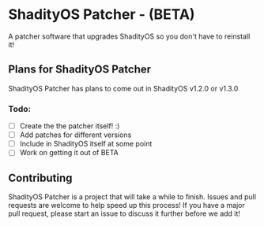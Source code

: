 # ShadityOS Patcher - (BETA)
A patcher software that upgrades ShadityOS so you don't have to reinstall it!
## Plans for ShadityOS Patcher
ShadityOS Patcher has plans to come out in ShadityOS v1.2.0 or v1.3.0
### Todo:
- [ ] Create the the patcher itself! :)
- [ ] Add patches for different versions
- [ ] Include in ShadityOS itself at some point
- [ ] Work on getting it out of BETA

## Contributing
ShadityOS Patcher is a project that will take a while to finish. Issues and pull requests are welcome to help speed up this process! If you have a major pull request, please start an issue to discuss it further before we add it!
